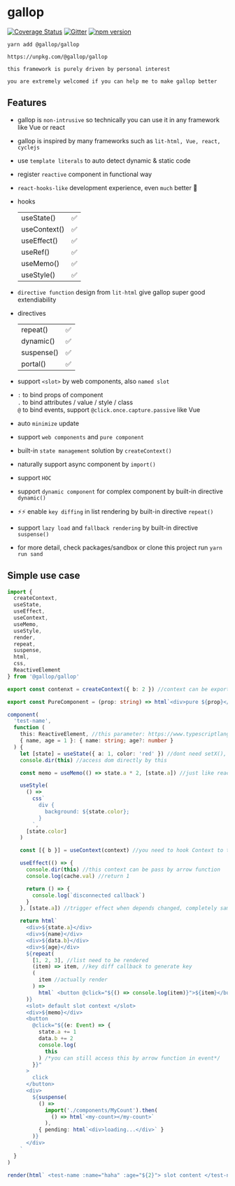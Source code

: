 # gallop

[![Coverage Status](https://coveralls.io/repos/github/tarnishablec/gallop/badge.svg?branch=master)](https://coveralls.io/github/tarnishablec/gallop?branch=master)
[![Gitter](https://badges.gitter.im/gallopweb/community.svg)](https://gitter.im/gallopweb/community?utm_source=badge&utm_medium=badge&utm_campaign=pr-badge)
[![npm version](https://badge.fury.io/js/%40gallop%2Fgallop.svg)](https://badge.fury.io/js/%40gallop%2Fgallop)

    yarn add @gallop/gallop

    https://unpkg.com/@gallop/gallop

    this framework is purely driven by personal interest

    you are extremely welcomed if you can help me to make gallop better

## Features

- gallop is `non-intrusive` so technically you can use it in any framework like Vue or react

- gallop is inspired by many frameworks such as `lit-html, Vue, react, cyclejs`

- use `template literals` to auto detect dynamic & static code

- register `reactive` component in functional way

- `react-hooks-like` development experience, even `much` better 🌝

- hooks

  |              |     |
  | ------------ | --- |
  | useState()   | ✅  |
  | useContext() | ✅  |
  | useEffect()  | ✅  |
  | useRef()     | ✅  |
  | useMemo()    | ✅  |
  | useStyle()   | ✅  |

- `directive function` design from `lit-html` give gallop super good extendiability

- directives

  |            |     |
  | ---------- | --- |
  | repeat()   | ✅  |
  | dynamic()  | ✅  |
  | suspense() | ✅  |
  | portal()   | ✅  |

- support `<slot>` by web components, also `named slot`

- `:` to bind props of component  
  `.` to bind attributes / value / style / class  
  `@` to bind events, support `@click.once.capture.passive` like Vue

- auto `minimize` update

- support `web components` and `pure component`

- built-in `state management` solution by `createContext()`

- naturally support async component by `import()`

- support `HOC`

- support `dynamic component` for complex component by built-in directive `dynamic()`

- ⚡⚡ enable `key diffing` in list rendering by built-in directive `repeat()`

- support `lazy load` and `fallback rendering` by built-in directive `suspense()`

- for more detail, check packages/sandbox or clone this project run `yarn run sand`

## Simple use case

```ts
import {
  createContext,
  useState,
  useEffect,
  useContext,
  useMemo,
  useStyle,
  render,
  repeat,
  suspense,
  html,
  css,
  ReactiveElement
} from '@gallop/gallop'

export const contenxt = createContext({ b: 2 }) //context can be exported to another component

export const PureComponent = (prop: string) => html`<div>pure ${prop}</div>` //pure component with no any lifecycle

component(
  'test-name',
  function (
    this: ReactiveElement, //this parameter: https://www.typescriptlang.org/docs/handbook/functions.html
    { name, age = 1 }: { name: string; age?: number }
  ) {
    let [state] = useState({ a: 1, color: 'red' }) //dont need setX(), useState() return a proxy, and auto trigger rerender, ⚠ you can only use useState() once in a component declaration
    console.dir(this) //access dom directly by this

    const memo = useMemo(() => state.a * 2, [state.a]) //just like react useMemo()

    useStyle(
      () =>
        css`
          div {
            background: ${state.color};
          }
        `,
      [state.color]
    )

    const [{ b }] = useContext(context) //you need to hook Context to this component by useContext()

    useEffect(() => {
      console.dir(this) //this context can be pass by arrow function
      console.log(cache.val) //return 1

      return () => {
        console.log(`disconnected callback`)
      }
    }, [state.a]) //trigger effect when depends changed, completely same as react useEffect()

    return html`
      <div>${state.a}</div>
      <div>${name}</div>
      <div>${data.b}</div>
      <div>${age}</div>
      ${repeat(
        [1, 2, 3], //list need to be rendered
        (item) => item, //key diff callback to generate key
        (
          item //actually render
        ) =>
          html` <button @click="${() => console.log(item)}">${item}</button> `
      )}
      <slot> default slot context </slot>
      <div>${memo}</div>
      <button
        @click="${(e: Event) => {
          state.a += 1
          data.b += 2
          console.log(
            this
          ) /*you can still access this by arrow function in event*/
        }}"
      >
        click
      </button>
      <div>
        ${suspense(
          () =>
            import('./components/MyCount').then(
              () => html`<my-count></my-count>`
            ),
          { pending: html`<div>loading...</div>` }
        )}
      </div>
    `
  }
)

render(html` <test-name :name="haha" :age="${2}"> slot content </test-name> `)
```
